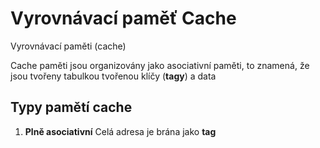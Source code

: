 # Vyrovnávací paměť Cache
Vyrovnávací paměti (cache) 


Cache paměti jsou organizovány jako asociativní paměti, to znamená, že jsou tvořeny tabulkou tvořenou klíčy (**tagy**) a data 

## Typy pamětí cache
1. **Plně asociativní**
Celá adresa je brána jako **tag**